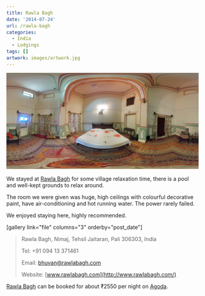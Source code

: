 ```yaml
---
title: Rawla Bagh
date: '2014-07-24'
url: /rawla-bagh
categories:
  - India
  - Lodgings
tags: []
artwork: images/artwork.jpg
---
```


![](images/PANO_20140724_1303282-1024x512.jpg)

We stayed at [Rawla Bagh](http://www.agoda.com/en-gb/rawla-bagh-nimaj-a-heritage-resort/hotel/jodhpur-in.html?cid=1649959 "Agoda: Rawla Bagh") for some village relaxation time, there is a pool and well-kept grounds to relax around.

The room we were given was huge, high ceilings with colourful decorative paint, have air-conditioning and hot running water. The power rarely failed.

We enjoyed staying here, highly recommended.

\[gallery link="file" columns="3" orderby="post\_date"\]

> Rawla Bagh, Nimaj, Tehsil Jaitaran, Pali 306303, India
> 
> Tel: +91 094 13 371461
> 
> Email: [bhuvan@rawlabagh.com](mailto:bhuvan@rawlabagh.com)
> 
> Website: [www.rawlabagh.com](http://www.rawlabagh.com/)

[Rawla Bagh](http://www.agoda.com/en-gb/rawla-bagh-nimaj-a-heritage-resort/hotel/jodhpur-in.html?cid=1649959 "Rawla Bagh") can be booked for about ₹2550 per night on [Agoda](http://www.agoda.com/en-gb/rawla-bagh-nimaj-a-heritage-resort/hotel/jodhpur-in.html?cid=1649959 "Agoda: Rawla Bagh").
